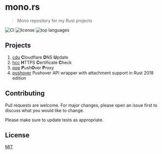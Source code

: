 # mono.rs

> Mono repository for my Rust projects

![CI](https://img.shields.io/github/workflow/status/henry40408/mono-rs/CI?style=flat-square) ![license](https://img.shields.io/github/license/henry40408/mono-rs?style=flat-square) ![top languages](https://img.shields.io/github/languages/top/henry40408/mono-rs?style=flat-square)

## Projects

1. [cdu](cdu/README.md) **C**loudflare **D**NS **U**pdate
2. [hcc](hcc/README.md) **H**TTPS **C**ertificate **C**heck
3. [pop](pop/README.md) **P**ush**O**ver **P**roxy
4. [pushover](pushover/README.md) Pushover API wrapper with attachment support in Rust 2018 edition

## Contributing

Pull requests are welcome. For major changes, please open an issue first to discuss what you would like to change.

Please make sure to update tests as appropriate.

## License

[MIT](https://choosealicense.com/licenses/mit/)
